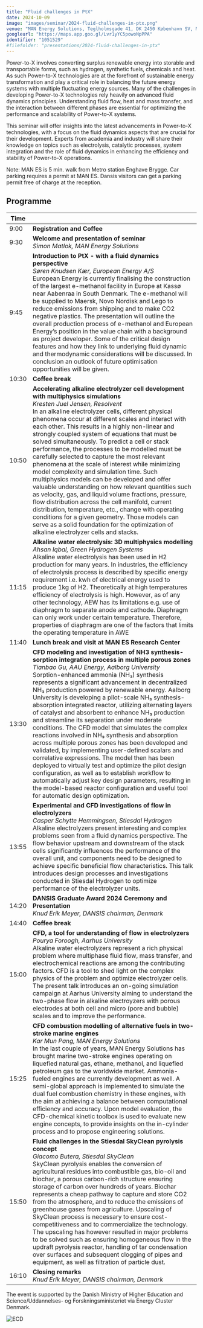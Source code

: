 ```yaml
---
title: "Fluid challenges in PtX"
date: 2024-10-09
image: "images/seminar/2024-fluid-challenges-in-ptx.png"
venue: "MAN Energy Solutions, Teglholmsgade 41, DK 2450 København SV, Medarbejderhuset/Employee House"
googleurl: "https://maps.app.goo.gl/Lvr1yYC5powoNpPPA"
identifier: "1051529"
#filefolder: "presentations/2024-fluid-challenges-in-ptx"
---
```


Power-to-X involves converting surplus renewable energy into storable and transportable forms, such as hydrogen, synthetic fuels, chemicals and heat. As such Power-to-X technologies are at the forefront of sustainable energy transformation and play a critical role in balancing the future energy systems with multiple fluctuating energy sources.
Many of the challenges in developing Power-to-X technologies rely heavily on advanced fluid dynamics principles. Understanding fluid flow, heat and mass transfer, and the interaction between different phases are essential for optimizing the performance and scalability of Power-to-X systems.

This seminar will offer insights into the latest advancements in Power-to-X technologies, with a focus on the fluid dynamics aspects that are crucial for their development. Experts from academia and industry will share their knowledge on topics such as electrolysis, catalytic processes, system integration and the role of fluid dynamics in enhancing the efficiency and stability of Power-to-X operations.

Note: MAN ES is 5 min. walk from Metro station Enghave Brygge. Car parking requires a permit at MAN ES. Dansis visitors can get a parking permit free of charge at the reception.

## Programme

| Time  |                        |
| ----- | ---------------------- |
|  9:00 | **Registration and Coffee** |
|  9:30 | **Welcome and presentation of seminar** <br> *Simon Matlok, MAN Energy Solutions* |  |
|  9:45 | **Introduction to PtX - with a fluid dynamics perspective** <br> *Søren Knudsen Kær, European Energy A/S* <br> European Energy is currently finalising the construction of the largest e-methanol facility in Europe at Kassø near Aabenraa in South Denmark. The e-methanol will be supplied to Maersk, Novo Nordisk and Lego to reduce emissions from shipping and to make CO2 negative plastics. The presentation will outline the overall production process of e-methanol and European Energy’s position in the value chain with a background as project developer. Some of the critical design features and how they link to underlying fluid dynamic and thermodynamic considerations will be discussed. In conclusion an outlook of future optimisation opportunities will be given. |
| 10:30 | **Coffee break** |
| 10:50 | **Accelerating alkaline electrolyzer cell development with multiphysics simulations** <br> *Kresten Juel Jensen, Resolvent* <br> In an alkaline electrolyzer cells, different physical phenomena occur at different scales and interact with each other. This results in a highly non-linear and strongly coupled system of equations that must be solved simultaneously. To predict a cell or stack performance, the processes to be modelled must be carefully selected to capture the most relevant phenomena at the scale of interest while minimizing model complexity and simulation time. Such multiphysics models can be developed and offer valuable understanding on how relevant quantities such as velocity, gas, and liquid volume fractions, pressure, flow distribution across the cell manifold, current distribution, temperature, etc., change with operating conditions for a given geometry. Those models can serve as a solid foundation for the optimization of alkaline electrolyzer cells and stacks. |
| 11:15 | **Alkaline water electrolysis: 3D multiphysics modelling** <br> *Ahsan Iqbal, Green Hydrogen Systems* <br> Alkaline water electrolysis has been used in H2 production for many years. In industries, the efficiency of electrolysis process is described by specific energy requirement i.e. kwh of electrical energy used to produce 1kg of H2. Theoretically at high temperatures efficiency of electrolysis is high. However, as of any other technology, AEW has its limitations e.g. use of diaphragm to separate anode and cathode. Diaphragm can only work under certain temperature. Therefore, properties of diaphragm are one of the factors that limits the operating temperature in AWE |
| 11:40 | **Lunch break and visit at MAN ES Research Center** |
| 13:30 | **CFD modeling and  investigation of NH3 synthesis-sorption integration process in multiple porous zones** <br> *Tianbao Gu, AAU Energy, Aalborg University* <br> Sorption-enhanced ammonia (NH₃) synthesis represents a significant advancement in decentralized NH₃ production powered by renewable energy. Aalborg University is developing a pilot-scale NH₃ synthesis-absorption integrated reactor, utilizing alternating layers of catalyst and absorbent to enhance NH₃ production and streamline its separation under moderate conditions. The CFD model that simulates the complex reactions involved in NH₃ synthesis and absorption across multiple porous zones has been developed and validated, by implementing user-defined scalars and correlative expressions. The model then has been deployed to virtually test and optimize the pilot design configuration, as well as to establish workflow to automatically adjust key design parameters, resulting in the model-based reactor configuration and useful tool for automatic design optimization.|
| 13:55 | **Experimental and CFD investigations of flow in electrolyzers** <br> *Casper Schytte Hemmingsen, Stiesdal Hydrogen* <br> Alkaline electrolyzers present interesting and complex problems seen from a fluid dynamics perspective. The flow behavior upstream and downstream of the stack cells significantly influences the performance of the overall unit, and components need to be designed to achieve specific beneficial flow characteristics. This talk introduces design processes and investigations conducted in Stiesdal Hydrogen to optimize performance of the electrolyzer units.  |
| 14:20 | **DANSIS Graduate Award 2024 Ceremony and Presentation**  <br> *Knud Erik Meyer, DANSIS chairman, Denmark* |
| 14:40 | **Coffee break** |
| 15:00 | **CFD, a tool for understanding of flow in electrolyzers** <br> *Pourya Foroogh, Aarhus University* <br> Alkaline water electrolyzers represent a rich physical problem where multiphase fluid flow, mass transfer, and electrochemical reactions are among the contributing factors. CFD is a tool to shed light on the complex physics of the problem and optimize electrolyzer cells. The present talk introduces an on-going simulation campaign at Aarhus University aiming to understand the two-phase flow in alkaline electroyzers with porous electrodes at both cell and micro (pore and bubble) scales and to improve the performance. |
| 15:25 | **CFD combustion modelling of alternative fuels in two-stroke marine engines** <br> *Kar Mun Pang, MAN Energy Solutions* <br> In the last couple of years, MAN Energy Solutions has brought marine two-stroke engines operating on liquefied natural gas, ethane, methanol, and liquefied petroleum gas to the worldwide market. Ammonia-fueled engines are currently development as well. A semi-global approach is implemented to simulate the dual fuel combustion chemistry in these engines, with the aim at achieving a balance between computational efficiency and accuracy. Upon model evaluation, the CFD-chemical kinetic toolbox is used to evaluate new engine concepts, to provide insights on the in-cylinder process and to propose engineering solutions.|
| 15:50 | **Fluid challenges in the Stiesdal SkyClean pyrolysis concept** <br> *Giacomo Butera, Stiesdal SkyClean* <br> SkyClean pyrolysis enables the conversion of agricultural residues into combustible gas, bio-oil and biochar, a porous carbon-rich structure ensuring storage of carbon over hundreds of years. Biochar represents a cheap pathway to capture and store CO2 from the atmosphere, and to reduce the emissions of greenhouse gases from agriculture. Upscaling of SkyClean process is necessary to ensure cost-competitiveness and to commercialize the technology. The upscaling has however resulted in major problems to be solved such as ensuring homogeneous flow in the updraft pyrolysis reactor, handling of tar condensation over surfaces and subsequent clogging of  pipes and equipment, as well as filtration of particle dust. |
| 16:10 | **Closing remarks** <br> *Knud Erik Meyer, DANSIS chairman, Denmark* | 

The event is supported by the Danish Ministry of Higher Education and Science/Uddannelses- og Forskningsministeriet via Energy Cluster Denmark.

![ECD](/images/logo/ecd.png)
